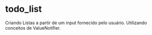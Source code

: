 # todo_list

Criando Listas a partir de um input fornecido pelo usuário.
Utilizando conceitos de ValueNotifier.

